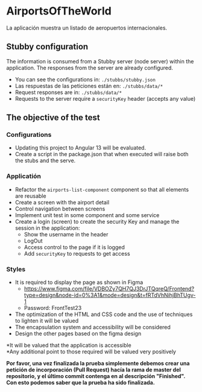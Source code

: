 # AirportsOfTheWorld

La aplicación muestra un listado de aeropuertos internacionales.

## Stubby configuration

The information is consumed from a Stubby server (node server) within the application.
The responses from the server are already configured.
- You can see the configurations in: `./stubbs/stubby.json`
- Las respuestas de las peticiones están en: `./stubbs/data/*`
- Request responses are in: `./stubbs/data/*`
- Requests to the server require a `securityKey` header (accepts any value)


## The objective of the test

### Configurations

- Updating this project to Angular 13 will be evaluated.
- Create a script in the package.json that when executed will raise both the stubs and the serve.

### Applicatión

- Refactor the `airports-list-component` component so that all elements are reusable
- Create a screen with the airport detail
- Control navigation between screens
- Implement unit test in some component and some service
- Create a login (screen) to create the security Key and manage the session in the application:
  - Show the username in the header
  - LogOut
  - Access control to the page if it is logged
  - Add `securityKey` to requests to get access

### Styles

- It is required to display the page as shown in Figma
  - https://www.figma.com/file/VDBOZy7QH7QJ3DrJTQqreQ/Frontend?type=design&node-id=0%3A1&mode=design&t=fRTdVhNihjBhTUgv-1
  - Password: FrontTest23
- The optimization of the HTML and CSS code and the use of techniques to lighten it will be valued
- The encapsulation system and accessibility will be considered
- Design the other pages based on the figma design

*It will be valued that the application is accessible <br>
*Any additional point to those required will be valued very positively

 **Por favor, una vez finalizada la prueba simplemente debemos crear una petición de incorporación (Pull Request) hacía la rama de master del repositorio, y el último commit contenga en al descripción "Finished". Con esto podemos saber que la prueba ha sido finalizada.**
